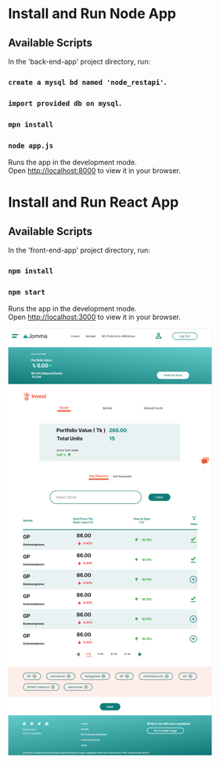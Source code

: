 # Install and Run Node App

## Available Scripts

In the 'back-end-app' project directory, run:

### `create a mysql bd named 'node_restapi'`.
### `import provided db on mysql`.
### `mpn install`
### `node app.js`

Runs the app in the development mode.\
Open [http://localhost:8000](http://localhost:8000) to view it in your browser.


# Install and Run React App

## Available Scripts

In the 'front-end-app' project directory, run:

### `npm install`

### `npm start`

Runs the app in the development mode.\
Open [http://localhost:3000](http://localhost:3000) to view it in your browser.


![alt text](https://github.com/kabirswe/Technical-Assessment-for-the-position-of-Full-Stack-Developer-Jomma-/blob/main/Screenshot%202023-08-11%20at%2012.43.00%20AM.png?raw=true)
